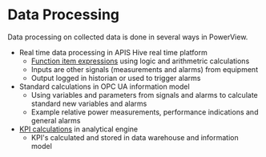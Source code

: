 # Data Processing

Data processing on collected data is done in several ways in PowerView.
- Real time data processing in APIS Hive real time platform
    - [Function item expressions](https://docs.prediktor.com/docs/foundation9/APIS_Hive_Modules/Shared/ItemTypes/65568.html?highlight=function#item-type-function-item) using logic and arithmetric calculations
    - Inputs are other signals (measurements and alarms) from equipment
    - Output logged in historian or used to trigger alarms 
- Standard calculations in OPC UA information model
    - Using variables and parameters from signals and alarms to calculate standard new variables and alarms
    - Example relative power measurements, performance indications and general alarms
- [KPI calculations](../../data_processing/kpi/README.md) in analytical engine
    - KPI's calculated and stored in data warehouse and information model